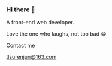 ### Hi there 👋

A front-end web developer.

Love the one who laughs, not too bad 😁

Contact me

tlsurenjun@163.com
